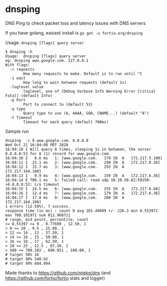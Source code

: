 # dnsping
DNS Ping to check packet loss and latency issues with DNS servers

If you have golang, easiest install is `go get -u fortio.org/dnsping`

Usage:
`dnsping [flags] query server`

```Shell
$ dnsping -h
Usage:	dnsping [flags] query server
eg:	dnsping www.google.com. 127.0.0.1
With flags:
  -c requests
    	How many requests to make. Default is to run until ^C
  -i wait
    	How long to wait between requests (default 1s)
  -loglevel value
    	loglevel, one of [Debug Verbose Info Warning Error Critical Fatal] (default Info)
  -p Port
    	Port to connect to (default 53)
  -q type
    	Query type to use (A, AAAA, SOA, CNAME...) (default "A")
  -t Timeout
    	Timeout for each query (default 700ms)
```

Sample run
```
dnsping  -c 8 www.google.com. 8.8.8.8
Wed Oct 21 16:04:09 PDT 2020
16:04:10 I Will query 8 times, sleeping 1s in between, the server 8.8.8.8:53 for A (1) record for www.google.com.
16:04:10 I   8.6 ms   1: [www.google.com.	179	IN	A	172.217.5.100]
16:04:11 I  23.1 ms   2: [www.google.com.	290	IN	A	172.217.0.36]
16:04:12 I  15.7 ms   3: [www.google.com.	293	IN	A	172.217.164.100]
16:04:13 I   9.9 ms   4: [www.google.com.	159	IN	A	172.217.6.36]
16:04:14 E 700.1 ms   5: failed call: read udp 10.10.50.62:59250->8.8.8.8:53: i/o timeout
16:04:15 I  24.5 ms   6: [www.google.com.	255	IN	A	172.217.6.68]
16:04:16 I  12.4 ms   7: [www.google.com.	179	IN	A	172.217.6.36]
16:04:17 I  17.8 ms   8: [www.google.com.	260	IN	A	172.217.164.100]
1 errors (12.50%), 7 success.
response time (in ms) : count 8 avg 101.49609 +/- 226.3 min 8.553971 max 700.101971 sum 811.968711
# range, mid point, percentile, count
>= 8.55397 <= 9 , 8.77699 , 12.50, 1
> 9 <= 10 , 9.5 , 25.00, 1
> 12 <= 14 , 13 , 37.50, 1
> 14 <= 16 , 15 , 50.00, 1
> 16 <= 18 , 17 , 62.50, 1
> 20 <= 25 , 22.5 , 87.50, 2
> 500 <= 700.102 , 600.051 , 100.00, 1
# target 50% 16
# target 90% 540.02
# target 99% 684.094
```

Made thanks to https://github.com/miekg/dns (and https://github.com/fortio/fortio stats and logger)
